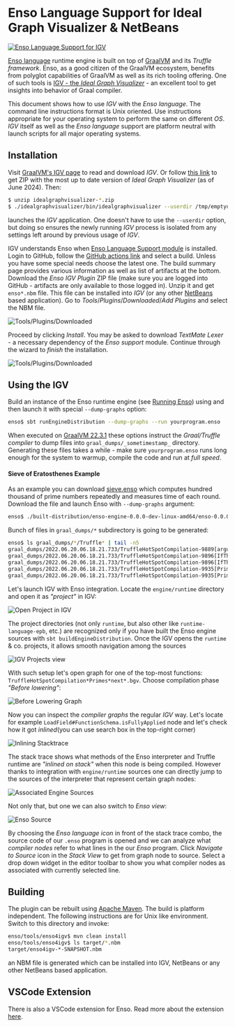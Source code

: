 # Enso Language Support for Ideal Graph Visualizer & NetBeans

[![Enso Language Support for IGV](https://github.com/enso-org/enso/actions/workflows/enso4igv.yml/badge.svg)](https://github.com/enso-org/enso/actions/workflows/enso4igv.yml)

[Enso language](http://enso.org) runtime engine is built on top of
[GraalVM](http://graalvm.org) and its _Truffle framework_. Enso, as a good
citizen of the GraalVM ecosystem, benefits from polyglot capabilities of GraalVM
as well as its rich tooling offering. One of such tools is
[IGV - the _Ideal Graph Visualizer_](https://www.graalvm.org/jdk22/tools/igv/) -
an excellent tool to get insights into behavior of Graal compiler.

This document shows how to use _IGV_ with the _Enso language_. The command line
instructions format is Unix oriented. Use instructions appropriate for your
operating system to perform the same on different _OS_. _IGV_ itself as well as
the _Enso language_ support are platform neutral with launch scripts for all
major operating systems.

## Installation

Visit [GraalVM's IGV page](https://www.graalvm.org/jdk22/tools/igv/) to read and
download _IGV_. Or follow
[this link](https://lafo.ssw.uni-linz.ac.at/pub/idealgraphvisualizer/idealgraphvisualizer-0.31-cb98bbf5fef-all.zip)
to get ZIP with the most up to date version of _Ideal Graph Visualizer_ (as of
June 2024). Then:

```bash
$ unzip idealgraphvisualizer-*.zip
$ ./idealgraphvisualizer/bin/idealgraphvisualizer --userdir /tmp/emptyuserdir
```

launches the _IGV_ application. One doesn't have to use the `--userdir` option,
but doing so ensures the newly running _IGV_ process is isolated from any
settings left around by previous usage of _IGV_.

IGV understands Enso when
[Enso Language Support module](https://github.com/enso-org/enso/actions/workflows/enso4igv.yml)
is installed. Login to GitHub, follow the
[GitHub actions link](https://github.com/enso-org/enso/actions/workflows/enso4igv.yml)
and select a build. Unless you have some special needs choose the latest one.
The build summary page provides various information as well as list of artifacts
at the bottom. Download the _Enso IGV Plugin_ ZIP file (make sure you are logged
into GitHub - artifacts are only available to those logged in). Unzip it and get
`enso*.nbm` file. This file can be installed into _IGV_ (or any other
[NetBeans](http://netbeans.apache.org) based application). Go to
_Tools_/_Plugins_/_Downloaded_/_Add Plugins_ and select the NBM file.

![Tools/Plugins/Downloaded](https://user-images.githubusercontent.com/26887752/174608153-9f0b54fa-b507-45be-83de-d7911186d121.png)

Proceed by clicking _Install_. You may be asked to download _TextMate Lexer_ - a
necessary dependency of the _Enso support_ module. Continue through the wizard
to _finish_ the installation.

![Tools/Plugins/Downloaded](https://user-images.githubusercontent.com/26887752/174608219-1faf2728-0045-478b-a297-e3c06f691b19.png)

## Using the IGV

Build an instance of the Enso runtime engine (see
[Running Enso](../../docs/CONTRIBUTING.md#running-enso)) using and then launch
it with special `--dump-graphs` option:

```bash
enso$ sbt runEngineDistribution --dump-graphs --run yourprogram.enso
```

When executed on [GraalVM 22.3.1](http://graalvm.org) these options instruct the
_Graal/Truffle compiler_ to dump files into `graal_dumps/_sometimestamp_`
directory. Generating these files takes a while - make sure `yourprogram.enso`
runs long enough for the system to warmup, compile the code and run at _full
speed_.

#### Sieve of Eratosthenes Example

As an example you can download
[sieve.enso](https://github.com/jtulach/sieve/blob/5b32450da35415322e683bb9769aa45f0d71f1df/enso/sieve.enso)
which computes hundred thousand of prime numbers repeatedly and measures time of
each round. Download the file and launch Enso with `--dump-graphs` argument:

```bash
enso$ ./built-distribution/enso-engine-0.0.0-dev-linux-amd64/enso-0.0.0-dev/bin/enso --dump-graphs --run sieve.enso
```

Bunch of files in `graal_dumps/*` subdirectory is going to be generated:

```bash
enso$ ls graal_dumps/*/Truffle* | tail -n5
graal_dumps/2022.06.20.06.18.21.733/TruffleHotSpotCompilation-9889[argument<2>].bgv
graal_dumps/2022.06.20.06.18.21.733/TruffleHotSpotCompilation-9896[IfThenElseMethodGen@3af870b9_<split-62b6b4f3>]_1.bgv
graal_dumps/2022.06.20.06.18.21.733/TruffleHotSpotCompilation-9896[IfThenElseMethodGen@3af870b9_<split-62b6b4f3>].bgv
graal_dumps/2022.06.20.06.18.21.733/TruffleHotSpotCompilation-9935[Primes.next_<split-717d5bdf>]_1.bgv
graal_dumps/2022.06.20.06.18.21.733/TruffleHotSpotCompilation-9935[Primes.next_<split-717d5bdf>].bgv
```

Let's launch IGV with Enso integration. Locate the `engine/runtime` directory
and open it as _"project"_ in IGV:

![Open Project in IGV](https://user-images.githubusercontent.com/26887752/201684275-b3ee7a37-7b55-4290-b426-75df0280ba32.png)

The project directories (not only `runtime`, but also other like
`runtime-language-epb`, etc.) are recognized only if you have built the Enso
engine sources with `sbt buildEngineDistribution`. Once the IGV opens the
`runtime` & co. projects, it allows smooth navigation among the sources

![IGV Projects view](https://user-images.githubusercontent.com/26887752/209615348-8911af4c-4680-4e61-ac87-19a19738e2ca.png)

With such setup let's open graph for one of the top-most functions:
`TruffleHotSpotCompilation*Primes*next*.bgv`. Choose compilation phase _"Before
lowering"_:

![Before Lowering Graph](https://user-images.githubusercontent.com/26887752/174608397-331a4438-1f12-40b0-9fcd-59eda5e53fb6.png)

Now you can inspect the _compiler graphs_ the regular _IGV_ way. Let's locate
for example `LoadField#FunctionSchema.isFullyApplied` node and let's check how
it got _inlined_(you can use search box in the top-right corner)

![Inlining Stacktrace](https://user-images.githubusercontent.com/26887752/174608478-e7002c43-d746-42c0-b61c-92ceb9d9f124.png)

The stack trace shows what methods of the Enso interpreter and Truffle runtime
are _"inlined on stack"_ when this node is being compiled. However thanks to
integration with `engine/runtime` sources one can directly jump to the sources
of the interpreter that represent certain graph nodes:

![Associated Engine Sources](https://user-images.githubusercontent.com/26887752/201688115-4afdb2ac-9a41-4469-8b7b-d7130f74883e.png)

Not only that, but one we can also switch to _Enso view_:

![Enso Source](https://user-images.githubusercontent.com/26887752/174608595-4ce80b00-949a-4b28-84a7-60d5988bfc70.png)

By choosing the _Enso language icon_ in front of the stack trace combo, the
source code of our `.enso` program is opened and we can analyze what _compiler
nodes_ refer to what lines in the our _Enso_ program. Click _Navigate to Source_
icon in the _Stack View_ to get from graph node to source. Select a drop down
widget in the editor toolbar to show you what compiler nodes as associated with
currently selected line.

## Building

The plugin can be rebuilt using [Apache Maven](http://maven.apache.org). The
build is platform independent. The following instructions are for Unix like
environment. Switch to this directory and invoke:

```bash
enso/tools/enso4igv$ mvn clean install
enso/tools/enso4igv$ ls target/*.nbm
target/enso4igv-*-SNAPSHOT.nbm
```

an NBM file is generated which can be installed into IGV, NetBeans or any other
NetBeans based application.

## VSCode Extension

There is also a VSCode extension for Enso. Read more about the extension
[here](README.md).
